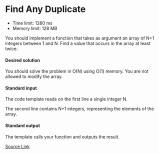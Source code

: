 # Find Any Duplicate
* Time limit: 1280 ms
* Memory limit: 128 MB

You should implement a function that takes as argument an array of N+1 integers between 1 and N. Find a value that occurs in the array at least twice.

#### Desired solution
You should solve the problem in O(N) using O(1) memory. You are not allowed to modify the array.

#### Standard input
The code template reads on the first line a single integer N.

The second line contains N+1 integers, representing the elements of the array.

#### Standard output
The template calls your function and outputs the result.

[Source Link](https://csacademy.com/contest/interview-archive/task/find-any-duplicate/statement/)
